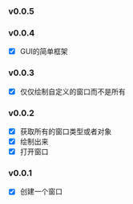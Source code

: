 ### v0.0.5

### v0.0.4

- [x] GUI的简单框架

### v0.0.3

- [x] 仅仅绘制自定义的窗口而不是所有


### v0.0.2

- [x] 获取所有的窗口类型或者对象
- [x] 绘制出来
- [x] 打开窗口

### v0.0.1

- [x] 创建一个窗口